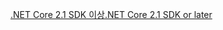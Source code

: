 [<span data-ttu-id="d9730-101">.NET Core 2.1 SDK 이상</span><span class="sxs-lookup"><span data-stu-id="d9730-101">.NET Core 2.1 SDK or later</span></span>](https://www.microsoft.com/net/download/all)
